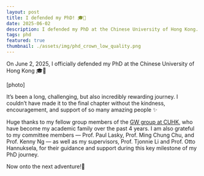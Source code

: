 ```yaml
---
layout: post
title: I defended my PhD! 🎓🥳
date: 2025-06-02
description: I defended my PhD at the Chinese University of Hong Kong.
tags: phd
featured: true
thumbnail: ./assets/img/phd_crown_low_quality.png
---
```


On June 2, 2025, I officially defended my PhD at the Chinese University of Hong Kong 🎓🥳

[photo]

It’s been a long, challenging, but also incredibly rewarding journey.
I couldn’t have made it to the final chapter without the kindness, encouragement, and support of so many amazing people ✨


Huge thanks to my fellow group members of the [GW group at CUHK](https://gw.phy.cuhk.edu.hk/people/), who have become my academic family over the past 4 years. 
I am also grateful to my committee members — Prof. Paul Lasky, Prof. Ming Chung Chu, and Prof. Kenny Ng — as well as my supervisors, 
Prof. Tjonnie Li and Prof. Otto Hannuksela, for their guidance and support during this key milestone of my PhD journey.

Now onto the next adventure!🚀
